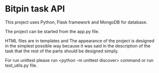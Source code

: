 # Bitpin task API

This project uses Python, Flask framework and MongoDB for database.

The project can be started from the app.py file.

HTML files are in templates and The appearance of the project is designed in the simplest possible way because it was said in the description of the task that the rest of the parts should be designed simply.

For run unittest please run <python -m unittest discover> command or run test_utils.py file.